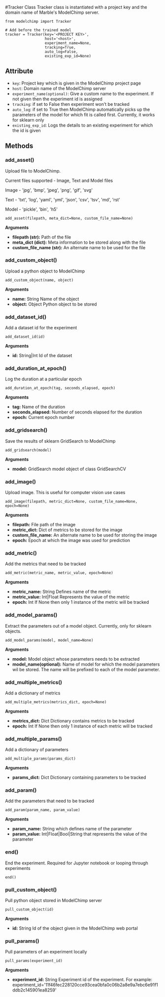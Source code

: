 #Tracker Class
Tracker class is instantiated with a project key and the domain name of Marble's ModelChimp server.

    from modelchimp import Tracker

    # Add before the trained model
    tracker = Tracker(key='<PROJECT KEY>',
                      host='<host>',
                      experiment_name=None,
                      tracking=True,  
                      auto_log=False,
                      existing_exp_id=None)


## Attribute
  * `key`: Project key which is given in the ModelChimp project page
  * `host`: Domain name of the ModelChimp server
  * `experiment_name(optional)`: Give a custom name to the experiment. If not given then the experiment id is assigned
  * `tracking`: if set to False then experiment won't be tracked
  * `auto_log`: if set to True then ModelChimp automatically picks up the parameters of the model for which fit is called first. Currently, it works for sklearn only
  * `existing_exp_id`: Logs the details to an existing experiment for which the id is given


## Methods

### add_asset()
Upload file to ModelChimp.

Current files supported - Image, Text and Model files

Image - 'jpg', 'bmp', 'jpeg', 'png', 'gif', 'svg'

Text - 'txt', 'log', 'yaml', 'yml', 'json', 'csv', 'tsv', 'md', 'rst'

Model - 'pickle', 'bin', 'h5'

    add_asset(filepath, meta_dict=None, custom_file_name=None)

<b>Arguments</b>

* **filepath (str):** Path of the file
* **meta_dict (dict):** Meta information to be stored along with the file
* **custom_file_name (str):** An alternate name to be used for the file

### add_custom_object()
Upload a python object to ModelChimp

    add_custom_object(name, object)

<b>Arguments</b>

* **name:** String Name of the object
* **object:** Object Python object to be stored

### add_dataset_id()
Add a dataset id for the experiment

    add_dataset_id(id)

<b>Arguments</b>

* **id:** String|Int Id of the dataset

### add_duration_at_epoch()
Log the duration at a particular epoch

    add_duration_at_epoch(tag, seconds_elapsed, epoch)

<b>Arguments</b>

* **tag:** Name of the duration
* **seconds_elapsed:** Number of seconds elapsed for the duration
* **epoch:** Current epoch number

### add_gridsearch()
Save the results of sklearn GridSearch to ModelChimp

    add_gridsearch(model)

<b>Arguments</b>

* **model:** GridSearch model object of class GridSearchCV


### add_image()
Upload image. This is useful for computer vision use cases

    add_image(filepath, metric_dict=None, custom_file_name=None, epoch=None)

<b>Arguments</b>

* **filepath:** File path of the image
* **metric_dict:** Dict of metrics to be stored for the image
* **custom_file_name:** An alternate name to be used for storing the image
* **epoch:** Epoch at which the image was used for prediction

### add_metric()
Add the metrics that need to be tracked

    add_metric(metric_name, metric_value, epoch=None)

<b>Arguments</b>

* **metric_name:** String Defines name of the metric
* **metric_value:** Int|Float Represents the value of the metric
* **epoch:** Int If None then only 1 instance of the metric will be tracked

### add_model_params()
Extract the parameters out of a model object. Currently, only for sklearn objects.

    add_model_params(model, model_name=None)

<b>Arguments</b>

* **model:** Model object whose parameters needs to be extracted
* **model_name(optional):** Name of model for which the model parameters wil be stored. The name will be prefixed to each of the model parameter.


### add_multiple_metrics()
Add a dictionary of metrics

    add_multiple_metrics(metrics_dict, epoch=None)

<b>Arguments</b>

* **metrics_dict:** Dict Dictionary contains metrics to be tracked
* **epoch:** Int  If None then only 1 instance of each metric will be tracked


### add_multiple_params()
Add a dictionary of parameters

    add_multiple_params(params_dict)

<b>Arguments</b>

* **params_dict:** Dict Dictionary containing parameters to be tracked


### add_param()
Add the parameters that need to be tracked

    add_param(param_name, param_value)

<b>Arguments</b>

* **param_name:** String which defines name of the parameter
* **param_value:** Int|Float|Bool|String that represents the value of the parameter

### end()
End the experiment. Required for Jupyter notebook or looping through experiments

    end()


### pull_custom_object()
Pull python object stored in ModelChimp server

    pull_custom_object(id)

<b>Arguments</b>

* **id:** String Id of the object given in the ModelChimp web portal



### pull_params()
Pull parameters of an experiment locally

    pull_params(experiment_id)

<b>Arguments</b>

* **experiment_id:** String Experiment id of the experiment. For example: experiment_id='11f46fec228120cce93cea0bfa0c06b2a8e9a7ebc6e91f1ddb2c145901ea8259'
